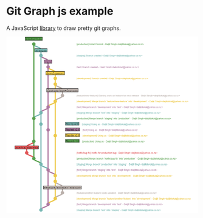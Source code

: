# Git Graph js example
A JavaScript [library](https://www.nicoespeon.com/gitgraph.js/#0) to draw pretty git graphs.

![Git Graph js example](https://github.com/daljitdokal/git-graph-js-example/blob/main/example.PNG)
